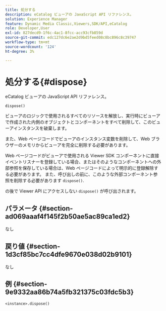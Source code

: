 ```yaml
---
title: 処分する
description: eCatalog ビューアの JavaScript API リファレンス。
solution: Experience Manager
feature: Dynamic Media Classic,Viewers,SDK/API,eCatalog
role: Developer,User
exl-id: 827decd9-1f6c-4ac1-8fcc-acc93cfb859d
source-git-commit: edc127dc6e2ae2d9bd5feed08c8bc896c8c39747
workflow-type: tm+mt
source-wordcount: '124'
ht-degree: 3%

---
```


# 処分する{#dispose}

eCatalog ビューアの JavaScript API リファレンス。

`dispose()`

ビューアのロジックで使用されるすべてのリソースを解放し、実行時にビューアで作成された内側のオブジェクトとコンポーネントをすべて削除して、このビューアインスタンスを破棄します。

また、Web ページコードでビューアのインスタンス変数を削除して、Web ブラウザーのメモリからビューアを完全に削除する必要があります。

Web ページコードがビューアで使用される Viewer SDK コンポーネントに直接イベントリスナーを登録している場合、またはそのようなコンポーネントへの外部参照を保存している場合は、Web ページコードによって明示的に登録解除する必要があります。 また、呼び出しの前に、このような外部コンポーネント参照を削除する必要があります `dispose()`.

の後で Viewer API にアクセスしない `dispose()` が呼び出されます。

## パラメータ {#section-ad069aaaf4f145f2b50ae5ac89ca1ed2}

なし

## 戻り値 {#section-1d3cf85bc7cc4dfe9670e038d02b9101}

なし

## 例 {#section-9e9332aa86b74a5fb321375c03fdc5b3}

```
<instance>.dispose()
```
